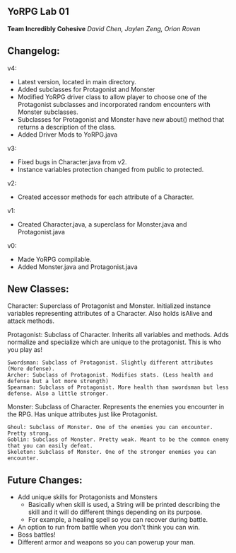 ## YoRPG Lab 01

**Team Incredibly Cohesive**
*David Chen, Jaylen Zeng, Orion Roven*

## Changelog:

v4:
* Latest version, located in main directory.
* Added subclasses for Protagonist and Monster
* Modified YoRPG driver class to allow player to choose one of the Protagonist subclasses and incorporated random encounters with Monster subclasses.
* Subclasses for Protagonist and Monster have new about() method that returns a description of the class.
* Added Driver Mods to YoRPG.java

v3:
* Fixed bugs in Character.java from v2.
* Instance variables protection changed from public to protected.

v2:
* Created accessor methods for each attribute of a Character.

v1:
* Created Character.java, a superclass for Monster.java and Protagonist.java

v0:
* Made YoRPG compilable.
* Added Monster.java and Protagonist.java

## New Classes:

Character: Superclass of Protagonist and Monster. Initialized instance variables representing attributes of a Character.
Also holds isAlive and attack methods. 

Protagonist: Subclass of Character. Inherits all variables and methods. Adds normalize and specialize which are unique to the protagonist. This is who you play as!

	Swordsman: Subclass of Protagonist. Slightly different attributes (More defense).
	Archer: Subclass of Protagonist. Modifies stats. (Less health and defense but a lot more strength)
	Spearman: Subclass of Protagonist. More health than swordsman but less defense. Also a little stronger.

Monster: Subclass of Character. Represents the enemies you encounter in the RPG. Has unique attributes just like Protagonist.

	Ghoul: Subclass of Monster. One of the enemies you can encounter. Pretty strong.
	Goblin: Subclass of Monster. Pretty weak. Meant to be the common enemy that you can easily defeat.
	Skeleton: Subclass of Monster. One of the stronger enemies you can encounter.

## Future Changes:
* Add unique skills for Protagonists and Monsters
  - Basically when skill is used, a String will be printed describing the skill and it will do different things depending on its purpose.
  - For example, a healing spell so you can recover during battle.
* An option to run from battle when you don't think you can win.
* Boss battles!
* Different armor and weapons so you can powerup your man.


